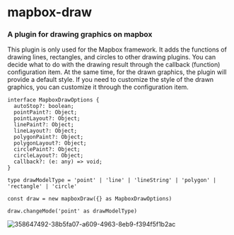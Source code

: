 # mapbox-draw
### A plugin for drawing graphics on mapbox

This plugin is only used for the Mapbox framework. It adds the functions of drawing lines, rectangles, and circles to other drawing plugins. You can decide what to do with the drawing result through the callback (function) configuration item. At the same time, for the drawn graphics, the plugin will provide a default style. If you need to customize the style of the drawn graphics, you can customize it through the configuration item.

```
interface MapboxDrawOptions {
  autoStop?: boolean;
  pointPaint?: Object;
  pointLayout?: Object;
  linePaint?: Object;
  lineLayout?: Object;
  polygonPaint?: Object;
  polygonLayout?: Object;
  circlePaint?: Object;
  circleLayout?: Object;
  callback?: (e: any) => void;
}

type drawModelType = 'point' | 'line' | 'lineString' | 'polygon' | 'rectangle' | 'circle'

const draw = new mapboxDraw({} as MapboxDrawOptions)

draw.changeMode('point' as drawModelType)
```
![358647492-38b5fa07-a609-4963-8eb9-f394f5f1b2ac](https://github.com/user-attachments/assets/3491f962-d1f6-46ff-9738-4b59cb216790)
